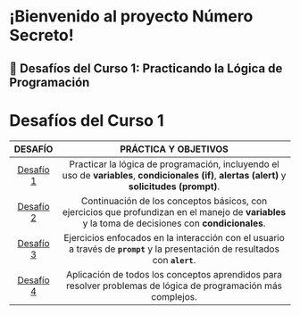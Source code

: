 # ¡Bienvenido al proyecto Número Secreto!

## 🚀 Desafíos del Curso 1: Practicando la Lógica de Programación

# Desafíos del Curso 1

| DESAFÍO | PRÁCTICA Y OBJETIVOS |
| :---: | :---: |
| [Desafío 1](NumeroSecreto%20V.1/desafiosCurso1/Desafio-1.md) | Practicar la lógica de programación, incluyendo el uso de **variables**, **condicionales (if)**, **alertas (alert)** y **solicitudes (prompt)**. |
| [Desafío 2](NumeroSecreto%20V.1/desafiosCurso1/Desafio-2.md) | Continuación de los conceptos básicos, con ejercicios que profundizan en el manejo de **variables** y la toma de decisiones con **condicionales**. |
| [Desafío 3](NumeroSecreto%20V.1/desafiosCurso1/Desafio-3.md) | Ejercicios enfocados en la interacción con el usuario a través de **`prompt`** y la presentación de resultados con **`alert`**. |
| [Desafío 4](NumeroSecreto%20V.1/desafiosCurso1/Desafio-4.md) | Aplicación de todos los conceptos aprendidos para resolver problemas de lógica de programación más complejos. |
